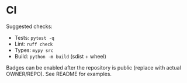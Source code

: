 # CI

Suggested checks:
- Tests: `pytest -q`
- Lint: `ruff check`
- Types: `mypy src`
- Build: `python -m build` (sdist + wheel)

Badges can be enabled after the repository is public (replace with actual OWNER/REPO). See README for examples.
